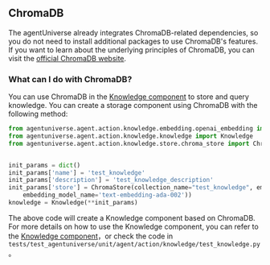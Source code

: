 ## ChromaDB

The agentUniverse already integrates ChromaDB-related dependencies, so you do not need to install additional packages to use ChromaDB's features.
If you want to learn about the underlying principles of ChromaDB, you can visit the [official ChromaDB website](https://www.trychroma.com/).

### What can I do with ChromaDB?

You can use ChromaDB in the [Knowledge component]() to store and query knowledge. You can create a storage component using ChromaDB with the following method:
```python
from agentuniverse.agent.action.knowledge.embedding.openai_embedding import OpenAIEmbedding
from agentuniverse.agent.action.knowledge.knowledge import Knowledge
from agentuniverse.agent.action.knowledge.store.chroma_store import ChromaStore


init_params = dict()
init_params['name'] = 'test_knowledge'
init_params['description'] = 'test_knowledge_description'
init_params['store'] = ChromaStore(collection_name="test_knowledge", embedding_model=OpenAIEmbedding(
    embedding_model_name='text-embedding-ada-002'))
knowledge = Knowledge(**init_params)
```
The above code will create a Knowledge component based on ChromaDB. For more details on how to use the Knowledge component, you can refer to the [Knowledge component]()，or check the code in `tests/test_agentuniverse/unit/agent/action/knowledge/test_knowledge.py`。